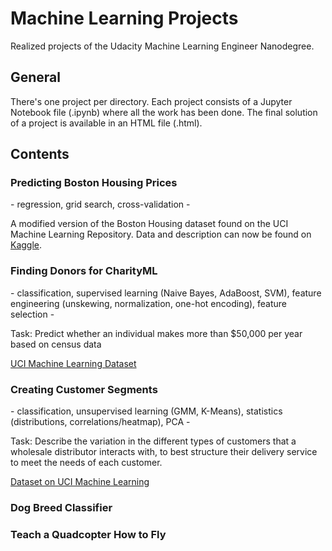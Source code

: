 # Machine Learning Projects
Realized projects of the Udacity Machine Learning Engineer Nanodegree.
## General
There's one project per directory. Each project consists of a Jupyter Notebook file (.ipynb) where all the work has been done. The final solution of a project is available in an HTML file (.html).

## Contents
### Predicting Boston Housing Prices
\- regression, grid search, cross-validation -

A modified version of the Boston Housing dataset found on the UCI Machine Learning Repository. Data and description can now be found on <a href='https://www.kaggle.com/c/boston-housing'>Kaggle</a>.

### Finding Donors for CharityML
\- classification, supervised learning (Naive Bayes, AdaBoost, SVM), feature engineering (unskewing, normalization, one-hot encoding), feature selection -

Task: Predict whether an individual makes more than $50,000 per year based on census data

<a href='https://archive.ics.uci.edu/ml/datasets/Census+Income'>UCI Machine Learning Dataset</a>

### Creating Customer Segments
\- classification, unsupervised learning (GMM, K-Means), statistics (distributions, correlations/heatmap), PCA -

Task: Describe the variation in the different types of customers that a wholesale distributor interacts with, to best structure their delivery service to meet the needs of each customer.

<a href='https://archive.ics.uci.edu/ml/datasets/Wholesale+customers'>Dataset on UCI Machine Learning</a>

### Dog Breed Classifier
### Teach a Quadcopter How to Fly
